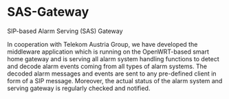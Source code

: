 SAS-Gateway
===========

SIP-based Alarm Serving (SAS) Gateway


In cooperation with Telekom Austria Group, we have developed the middleware application which is running on the OpenWRT-based smart home gateway and is serving all alarm system handling functions to detect and decode alarm events coming from all types of alarm systems. The decoded alarm messages and events are sent to any pre-defined client in form of a SIP message. Moreover, the actual status of the alarm system and serving gateway is regularly checked and notified.
